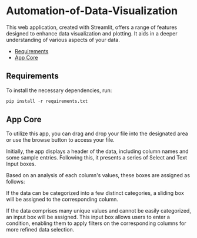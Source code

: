 # Automation-of-Data-Visualization

This web application, created with Streamlit, offers a range of features designed to enhance data visualization and plotting. It aids in a deeper understanding of various aspects of your data.

* [Requirements](#requirements)
* [App Core](#app-code)

## Requirements

To install the necessary dependencies, run:

```python
pip install -r requirements.txt
```
## App Core

To utilize this app, you can drag and drop your file into the designated area or use the browse button to access your file.

Initially, the app displays a header of the data, including column names and some sample entries. Following this, it presents a series of Select and Text Input boxes.

Based on an analysis of each column's values, these boxes are assigned as follows:

If the data can be categorized into a few distinct categories, a sliding box will be assigned to the corresponding column.

If the data comprises many unique values and cannot be easily categorized, an input box will be assigned. This input box allows users to enter a condition, 
enabling them to apply filters on the corresponding columns for more refined data selection.
